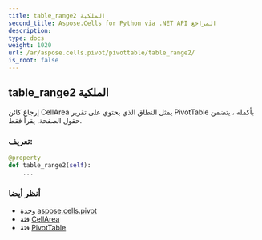 ```yaml
---
title: table_range2 الملكية
second_title: Aspose.Cells for Python via .NET API المراجع
description:
type: docs
weight: 1020
url: /ar/aspose.cells.pivot/pivottable/table_range2/
is_root: false
---
```

##  table_range2 الملكية

إرجاع كائن CellArea يمثل النطاق الذي يحتوي على تقرير PivotTable بأكمله ،
يتضمن حقول الصفحة. يقرأ فقط.
###  تعريف:
```python
@property
def table_range2(self):
    ...
```

###  أنظر أيضا
* وحدة [aspose.cells.pivot](../../)
* فئة [CellArea](/cells/python-net/ar/aspose.cells/cellarea)
* فئة [PivotTable](/cells/python-net/ar/aspose.cells.pivot/pivottable)
